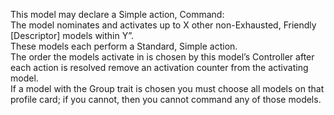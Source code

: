 This model may declare a Simple action, Command:  
The model nominates and activates up to X other non-Exhausted, Friendly [Descriptor] models within Y”.  
These models each perform a Standard, Simple action.  
The order the models activate in is chosen by this model’s Controller after each action is resolved remove an activation counter from the activating model.  
If a model with the Group trait is chosen you must choose all models on that profile card; if you cannot, then you cannot command any of those models.  
